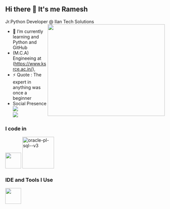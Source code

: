 ## Hi there 👋 It's me Ramesh

Jr.Python Developer @ Ilan Tech Solutions
<img align="right" width="370" height="290" src="https://i.pinimg.com/originals/47/f0/34/47f0342cec72b800463bf003eac1257e.gif">                                                
- 🌱 I’m currently learning and Python and GitHub
- (M.C.A) Engineeing at (https://www.ksrce.ac.in/),
- ⚡ Quote : The expert in anything was once a beginner
- Social Presence
<br /> [<img src="https://img.shields.io/badge/LinkedIn-0077B5?style=for-the-badge&logo=linkedin&logoColor=white" />](https://www.linkedin.com/in/ramesh-p-052117263/) <br/> [<img src="https://img.shields.io/badge/instagram-d62976?style=for-the-badge&logo=instagram&logoColor=white" />](https://www.instagram.com/iam._.rameshh/)

### I code in
<img height="50" width="50" src="https://img.icons8.com/color/48/000000/python.png" />
<img width="100" height="100" src="https://img.icons8.com/plasticine/100/oracle-pl-sql--v3.png" alt="oracle-pl-sql--v3"/>

### IDE and Tools I Use
<img height="50" width="50" src="https://img.icons8.com/color/48/000000/visual-studio-code-2019.png"/> 
